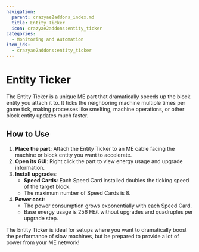 ```yaml
---
navigation:
  parent: crazyae2addons_index.md
  title: Entity Ticker
  icon: crazyae2addons:entity_ticker
categories:
  - Monitoring and Automation
item_ids:
  - crazyae2addons:entity_ticker
---
```


# Entity Ticker

<BlockImage id="crazyae2addons:entity_ticker" scale="4"></BlockImage>

The Entity Ticker is a unique ME part that dramatically speeds up the block entity you attach it to. It ticks the neighboring machine multiple times per game tick, making processes like smelting, machine operations, or other block entity updates much faster.

## How to Use

1. **Place the part**: Attach the Entity Ticker to an ME cable facing the machine or block entity you want to accelerate.
2. **Open its GUI**: Right click the part to view energy usage and upgrade information.
3. **Install upgrades**:
    - **Speed Cards**: Each Speed Card installed doubles the ticking speed of the target block.
    - The maximum number of Speed Cards is 8.
4. **Power cost**:
    - The power consumption grows exponentially with each Speed Card.
    - Base energy usage is 256 FE/t without upgrades and quadruples per upgrade step.

The Entity Ticker is ideal for setups where you want to dramatically boost the performance of slow machines, but be prepared to provide a lot of power from your ME network!